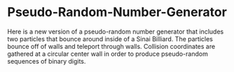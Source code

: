 # Pseudo-Random-Number-Generator
Here is a new version of a pseudo-random number generator that includes two particles that bounce around inside of a Sinai Billiard. The particles bounce off of walls and teleport through walls. Collision coordinates are gathered at a circular center wall in order to produce pseudo-random sequences of binary digits.
